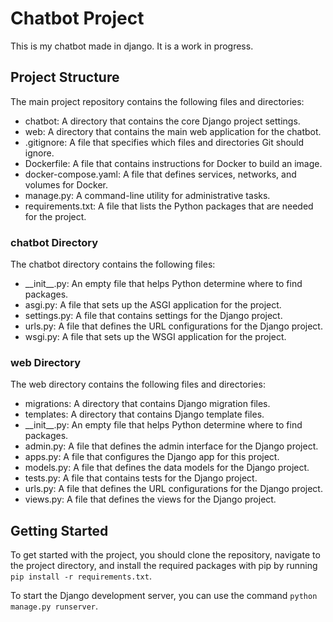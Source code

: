 # Chatbot Project

This is my chatbot made in django. It is a work in progress. 

## Project Structure

The main project repository contains the following files and directories:

- chatbot: A directory that contains the core Django project settings.
- web: A directory that contains the main web application for the chatbot.
- .gitignore: A file that specifies which files and directories Git should ignore.
- Dockerfile: A file that contains instructions for Docker to build an image.
- docker-compose.yaml: A file that defines services, networks, and volumes for Docker.
- manage.py: A command-line utility for administrative tasks.
- requirements.txt: A file that lists the Python packages that are needed for the project.

### chatbot Directory

The chatbot directory contains the following files:

- \_\_init\_\_.py: An empty file that helps Python determine where to find packages.
- asgi.py: A file that sets up the ASGI application for the project.
- settings.py: A file that contains settings for the Django project.
- urls.py: A file that defines the URL configurations for the Django project.
- wsgi.py: A file that sets up the WSGI application for the project.

### web Directory

The web directory contains the following files and directories:

- migrations: A directory that contains Django migration files.
- templates: A directory that contains Django template files.
- \_\_init\_\_.py: An empty file that helps Python determine where to find packages.
- admin.py: A file that defines the admin interface for the Django project.
- apps.py: A file that configures the Django app for this project.
- models.py: A file that defines the data models for the Django project.
- tests.py: A file that contains tests for the Django project.
- urls.py: A file that defines the URL configurations for the Django project.
- views.py: A file that defines the views for the Django project.

## Getting Started

To get started with the project, you should clone the repository, navigate to the project directory, and install the required packages with pip by running `pip install -r requirements.txt`.

To start the Django development server, you can use the command `python manage.py runserver`.

